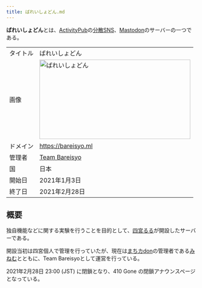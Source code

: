 ```yaml
---
title: ばれいしょどん.md
---
```

<div>

**ばれいしょどん**とは、[ActivityPub](/ActivityPub "ActivityPub")の[分散SNS](/%E5%88%86%E6%95%A3SNS "分散SNS")、[Mastodon](/Mastodon "Mastodon")のサーバーの一つである。

|          |                                                                                                                                                                                                                                                                                                                                    |
|----------|------------------------------------------------------------------------------------------------------------------------------------------------------------------------------------------------------------------------------------------------------------------------------------------------------------------------------------|
| タイトル | ばれいしょどん                                                                                                                                                                                                                                                                                                                     |
| 画像     | [<img src="/images/thumb/6/65/Bareisyo-ml.png/400px-Bareisyo-ml.png" srcset="/images/thumb/6/65/Bareisyo-ml.png/600px-Bareisyo-ml.png 1.5x, /images/thumb/6/65/Bareisyo-ml.png/800px-Bareisyo-ml.png 2x" width="400" height="210" alt="ばれいしょどん" />](/%E3%83%95%E3%82%A1%E3%82%A4%E3%83%AB:Bareisyo-ml.png "ばれいしょどん") |
| ドメイン | <a href="https://bareisyo.ml" rel="nofollow">https://bareisyo.ml</a>                                                                                                                                                                                                                                                               |
| 管理者   | <a href="https://bareisyo.ml/@team_bareisyo" rel="nofollow">Team Bareisyo</a>                                                                                                                                                                                                                                                      |
| 国       | 日本                                                                                                                                                                                                                                                                                                                               |
| 開始日   | 2021年1月3日                                                                                                                                                                                                                                                                                                                       |
| 終了日   | 2021年2月28日                                                                                                                                                                                                                                                                                                                      |

  

## 概要

独自機能などに関する実験を行うことを目的として、<a href="https://bareisyo.ml/@4nomiya" rel="nofollow">四宮るる</a>が開設したサーバーである。

開設当初は四宮個人で管理を行っていたが、現在は[まちカdon](/%E3%81%BE%E3%81%A1%E3%82%ABdon "まちカdon")の管理者である<a href="https://machikadon.online/@Minemu483K" rel="nofollow">みねむ</a>とともに、Team Bareisyoとして運営を行っている。

2021年2月28日 23:00 (JST) に閉鎖となり、410 Gone の閉鎖アナウンスページとなっている。

</div>
